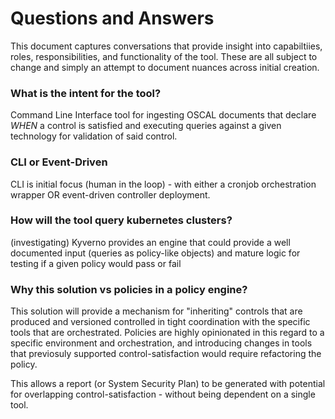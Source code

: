 # Questions and Answers
This document captures conversations that provide insight into capabiltiies, roles, responsibilities, and functionality of the tool.
These are all subject to change and simply an attempt to document nuances across initial creation.

### What is the intent for the tool?
Command Line Interface tool for ingesting OSCAL documents that declare _WHEN_ a control is satisfied and executing queries against a given technology for validation of said control.

### CLI or Event-Driven
CLI is initial focus (human in the loop) - with either a cronjob orchestration wrapper OR event-driven controller deployment.

### How will the tool query kubernetes clusters?
(investigating) Kyverno provides an engine that could provide a well documented input (queries as policy-like objects) and mature logic for testing if a given policy would pass or fail

### Why this solution vs policies in a policy engine?
This solution will provide a mechanism for "inheriting" controls that are produced and versioned controlled in tight coordination with the specific tools that are orchestrated. Policies are highly opinionated in this regard to a specific environment and orchestration, and introducing changes in tools that previosuly supported control-satisfaction would require refactoring the policy. 

This allows a report (or System Security Plan) to be generated with potential for overlapping control-satisfaction - without being dependent on a single tool.